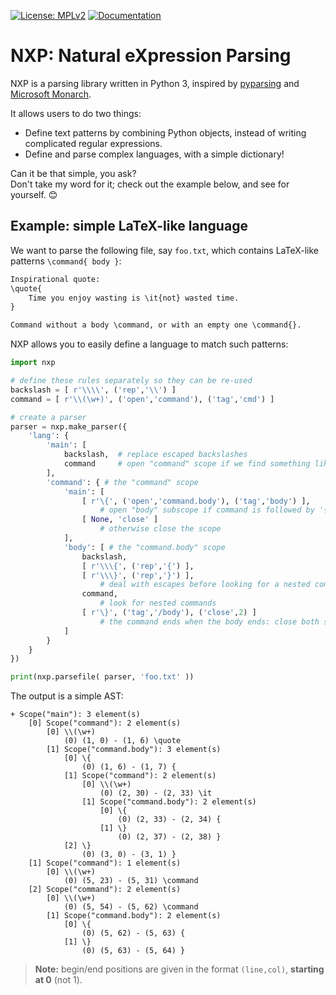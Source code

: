 
[![License: MPLv2](https://img.shields.io/badge/license-MPLv2-green)](https://choosealicense.com/licenses/mpl-2.0/)
[![Documentation](https://img.shields.io/badge/docs-https%3A%2F%2Fjhadida.github.io%2Fnxp%2F-blue)](https://jhadida.github.io/nxp/)

# NXP: Natural eXpression Parsing

NXP is a parsing library written in Python 3, inspired by [pyparsing](https://github.com/pyparsing/pyparsing) and [Microsoft Monarch](https://microsoft.github.io/monaco-editor/monarch.html). 

It allows users to do two things:

- Define text patterns by combining Python objects, instead of writing complicated regular expressions.
- Define and parse complex languages, with a simple dictionary!

Can it be that simple, you ask? <br/>
Don't take my word for it; check out the example below, and see for yourself. :blush:

## Example: simple LaTeX-like language

We want to parse the following file, say `foo.txt`, which contains LaTeX-like patterns `\command{ body }`:
```txt
Inspirational quote:
\quote{
    Time you enjoy wasting is \it{not} wasted time.
}

Command without a body \command, or with an empty one \command{}.
```

NXP allows you to easily define a language to match such patterns:
```py
import nxp

# define these rules separately so they can be re-used
backslash = [ r'\\\\', ('rep','\\') ] 
command = [ r'\\(\w+)', ('open','command'), ('tag','cmd') ] 

# create a parser
parser = nxp.make_parser({
	'lang': {
		'main': [
			backslash,  # replace escaped backslashes
			command     # open "command" scope if we find something like '\word'
		],
		'command': { # the "command" scope
			'main': [
				[ r'\{', ('open','command.body'), ('tag','body') ],
					# open "body" subscope if command is followed by '{'
				[ None, 'close' ] 
					# otherwise close the scope
			],
			'body': [ # the "command.body" scope
				backslash,
				[ r'\\\{', ('rep','{') ],
				[ r'\\\}', ('rep','}') ],
					# deal with escapes before looking for a nested command
				command, 
					# look for nested commands
				[ r'\}', ('tag','/body'), ('close',2) ]
					# the command ends when the body ends: close both scopes
			]
		}
	}
})

print(nxp.parsefile( parser, 'foo.txt' ))
```

The output is a simple AST:
```
+ Scope("main"): 3 element(s)
	[0] Scope("command"): 2 element(s)
		[0] \\(\w+)
			(0) (1, 0) - (1, 6) \quote
		[1] Scope("command.body"): 3 element(s)
			[0] \{
				(0) (1, 6) - (1, 7) {
			[1] Scope("command"): 2 element(s)
				[0] \\(\w+)
					(0) (2, 30) - (2, 33) \it
				[1] Scope("command.body"): 2 element(s)
					[0] \{
						(0) (2, 33) - (2, 34) {
					[1] \}
						(0) (2, 37) - (2, 38) }
			[2] \}
				(0) (3, 0) - (3, 1) }
	[1] Scope("command"): 1 element(s)
		[0] \\(\w+)
			(0) (5, 23) - (5, 31) \command
	[2] Scope("command"): 2 element(s)
		[0] \\(\w+)
			(0) (5, 54) - (5, 62) \command
		[1] Scope("command.body"): 2 element(s)
			[0] \{
				(0) (5, 62) - (5, 63) {
			[1] \}
				(0) (5, 63) - (5, 64) }
```

> **Note:** begin/end positions are given in the format `(line,col)`, **starting at 0** (not 1).

